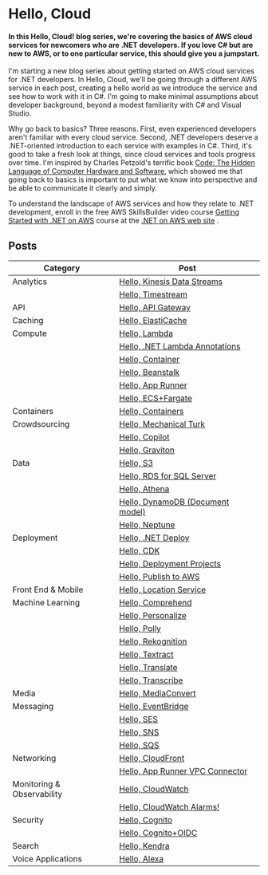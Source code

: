 # Hello, Cloud

#### In this Hello, Cloud! blog series, we're covering the basics of AWS cloud services for newcomers who are .NET developers. If you love C# but are new to AWS, or to one particular service, this should give you a jumpstart.

I'm starting a new blog series about getting started on AWS cloud services for .NET developers. In Hello, Cloud, we'll be going through a different AWS service in each post, creating a hello world as we introduce the service and see how to work with it in C#. I'm going to make minimal assumptions about developer background, beyond a modest familiarity with C# and Visual Studio.

Why go back to basics? Three reasons. First, even experienced developers aren't familiar with every cloud service. Second, .NET developers deserve a .NET-oriented introduction to each service with examples in C#. Third, it's good to take a fresh look at things, since cloud services and tools progress over time. I'm inspired by Charles Petzold's terrific book [Code: The Hidden Language of Computer Hardware and Software](https://www.amazon.com/Code-Language-Computer-Developer-Practices-ebook-dp-B00JDMPOK2/dp/B00JDMPOK2/ref=mt_other?_encoding=UTF8&me=&qid=), which showed me that going back to basics is important to put what we know into perspective and be able to communicate it clearly and simply.

To understand the landscape of AWS services and how they relate to .NET development, enroll in the free AWS SkillsBuilder video course [Getting Started with .NET on AWS](https://aws.amazon.com/developer/language/net/getting-started/?developer-center-content-cards.sort-by=item.additionalFields.sortDate&developer-center-content-cards.sort-order=desc&awsf.tech-category=*all) course at the [.NET on AWS web site](https://aws.amazon.com/developer/language/net/) .

## Posts

| Category | Post |
| --- | --- |
| Analytics | [Hello, Kinesis Data Streams](https://davidpallmann.hashnode.dev/hello-kinesis-data-streams) |
|  | [Hello, Timestream](https://davidpallmann.hashnode.dev/hello-timestream) |
| API | [Hello, API Gateway](https://davidpallmann.hashnode.dev/hello-api-gateway) |
| Caching | [Hello, ElastiCache](https://davidpallmann.hashnode.dev/hello-elasticache) |
| Compute | [Hello, Lambda](https://davidpallmann.hashnode.dev/hello-lambda) |
|  | [Hello, .NET Lambda Annotations](https://davidpallmann.hashnode.dev/hello-net-lambda-annotations) |
|  | [Hello, Container](https://davidpallmann.hashnode.dev/hello-containers) |
|  | [Hello, Beanstalk](https://davidpallmann.hashnode.dev/hello-beanstalk) |
|  | [Hello, App Runner](https://davidpallmann.hashnode.dev/hello-app-runner) |
|  | [Hello, ECS+Fargate](https://davidpallmann.hashnode.dev/hello-ecs-and-fargate) |
| Containers | [Hello, Containers](https://davidpallmann.hashnode.dev/hello-containers) |
| Crowdsourcing | [Hello, Mechanical Turk](https://davidpallmann.hashnode.dev/hello-mechanical-turk) |
|  | [Hello, Copilot](https://davidpallmann.hashnode.dev/hello-copilot) |
|  | [Hello, Graviton](https://davidpallmann.hashnode.dev/hello-graviton) |
| Data | [Hello, S3](https://davidpallmann.hashnode.dev/hello-s3) |
|  | [Hello, RDS for SQL Server](https://davidpallmann.hashnode.dev/hello-rds-for-sql-server) |
|  | [Hello, Athena](https://davidpallmann.hashnode.dev/hello-athena) |
|  | [Hello, DynamoDB (Document model)](https://davidpallmann.hashnode.dev/hello-dynamodb-document-model) |
|  | [Hello, Neptune](https://davidpallmann.hashnode.dev/hello-neptune) |
| Deployment | [Hello, .NET Deploy](https://davidpallmann.hashnode.dev/hello-net-deploy) |
|  | [Hello, CDK](https://davidpallmann.hashnode.dev/hello-cdk) |
|  | [Hello, Deployment Projects](https://davidpallmann.hashnode.dev/hello-deployment-projects) |
|  | [Hello, Publish to AWS](https://davidpallmann.hashnode.dev/hello-publish-to-aws) |
| Front End & Mobile | [Hello, Location Service](https://davidpallmann.hashnode.dev/hello-location-service) |
| Machine Learning | [Hello, Comprehend](https://davidpallmann.hashnode.dev/hello-comprehend) |
|  | [Hello, Personalize](https://davidpallmann.hashnode.dev/hello-personalize) |
|  | [Hello, Polly](https://davidpallmann.hashnode.dev/hello-polly) |
|  | [Hello, Rekognition](https://davidpallmann.hashnode.dev/hello-rekognition) |
|  | [Hello, Textract](https://davidpallmann.hashnode.dev/hello-textract) |
|  | [Hello, Translate](https://davidpallmann.hashnode.dev/hello-translate) |
|  | [Hello, Transcribe](https://davidpallmann.hashnode.dev/hello-transcribe) |
| Media | [Hello, MediaConvert](https://davidpallmann.hashnode.dev/hello-mediaconvert) |
| Messaging | [Hello, EventBridge](https://davidpallmann.hashnode.dev/hello-eventbridge) |
|  | [Hello, SES](https://davidpallmann.hashnode.dev/hello-ses) |
|  | [Hello, SNS](https://davidpallmann.hashnode.dev/hello-sns) |
|  | [Hello, SQS](https://davidpallmann.hashnode.dev/hello-sqs) |
| Networking | [Hello, CloudFront](https://davidpallmann.hashnode.dev/hello-cloudfront) |
|  | [Hello, App Runner VPC Connector](https://davidpallmann.hashnode.dev/hello-app-runner-vpc-connector) |
| Monitoring & Observability | [Hello, CloudWatch](https://davidpallmann.hashnode.dev/hello-cloudwatch) |
|  | [Hello, CloudWatch Alarms!](https://t.co/AX4uFTML5O) |
| Security | [Hello, Cognito](https://davidpallmann.hashnode.dev/hello-cognito) |
|  | [Hello, Cognito+OIDC](https://davidpallmann.hashnode.dev/hello-cognito-oidc) |
| Search | [Hello, Kendra](https://davidpallmann.hashnode.dev/hello-kendra) |
| Voice Applications | [Hello, Alexa](https://davidpallmann.hashnode.dev/hello-alexa) |